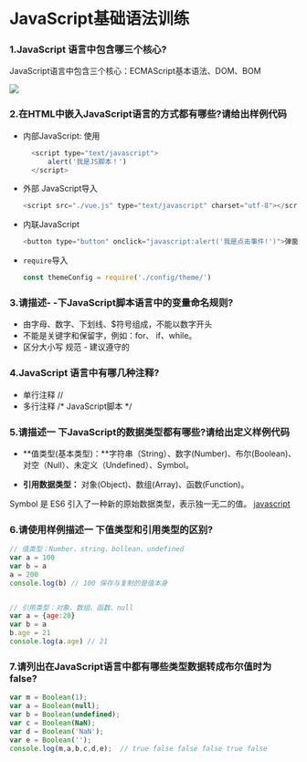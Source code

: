 # JavaScript基础语法训练

### 1.JavaScript 语言中包含哪三个核心?

 JavaScript语⾔中包含三个核⼼：ECMAScript基本语法、DOM、BOM 

![](http://qn.huat.xyz/content/20200418075806.png)

### 2.在HTML中嵌入JavaScript语言的方式都有哪些?请给出样例代码

- 内部JavaScript: 使⽤

  ```js
  	<script type="text/javascript">
  		alert('我是JS脚本！')
  	</script>
  ```

- 外部 JavaScript导入

  ```js
  <script src="./vue.js" type="text/javascript" charset="utf-8"></script>
  ```

- 内联JavaScript

  ```js
  <button type="button" onclick="javascript:alert('我是点击事件!')">弹窗</button>
  ```

- `require`导入

  ```js
  const themeConfig = require('./config/theme/')
  ```

### 3.请描述- -下JavaScript脚本语言中的变量命名规则?

-  由字⺟、数字、下划线、$符号组成，不能以数字开头 
- 不能是关键字和保留字，例如：for、 if、while。
-  区分⼤⼩写 规范 - 建议遵守的 

### 4.JavaScript 语言中有哪几种注释?

- 单⾏注释  //
- 多⾏注释   /* JavaScript脚本 */ 

### 5.请描述一 下JavaScript的数据类型都有哪些?请给出定义样例代码

- **值类型(基本类型)：**字符串（String）、数字(Number)、布尔(Boolean)、对空（Null）、未定义（Undefined）、Symbol。

- **引用数据类型：** 对象(Object)、数组(Array)、函数(Function)。

 Symbol 是 ES6 引入了一种新的原始数据类型，表示独一无二的值。 [javascript]( https://vp.ironc.cn/views/vjs/js_datatype.html )

### 6.请使用样例描述一 下值类型和引用类型的区别? 

```js
// 值类型：Number、string、bollean、undefined
var a = 100
var b = a
a = 200
console.log(b) // 100 保存与复制的是值本身


// 引用类型：对象、数组、函数、null
var a = {age:20}
var b = a
b.age = 21 
console.log(a.age) // 21 
```



### 7.请列出在JavaScript语言中都有哪些类型数据转成布尔值时为false?

```js
var m = Boolean(1);
var a = Boolean(null);
var b = Boolean(undefined);
var c = Boolean(NaN);
var d = Boolean('NaN');
var e = Boolean('');
console.log(m,a,b,c,d,e);  // true false false false true false
```

